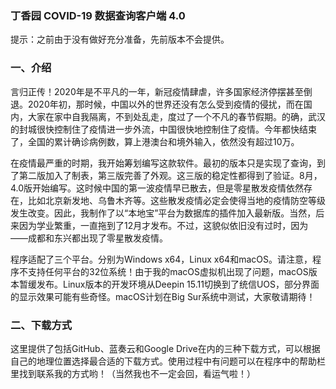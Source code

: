 ### 丁香园 COVID-19 数据查询客户端 4.0
提示：之前由于没有做好充分准备，先前版本不会提供。

### 一、介绍
  言归正传！2020年是不平凡的一年，新冠疫情肆虐，许多国家经济停摆甚至倒退。2020年初，那时候，中国以外的世界还没有怎么受到疫情的侵扰，而在国内，大家在家中自我隔离，不到处乱走，度过了一个不凡的春节假期。的确，武汉的封城很快控制住了疫情进一步外流，中国很快地控制住了疫情。今年都快结束了，全国的累计确诊病例数，算上港澳台和境外输入，依然没有超过10万。  
  
  在疫情最严重的时期，我开始筹划编写这款软件。最初的版本只是实现了查询，到了第二版加入了制表，第三版完善了外观。这三版的稳定性都得到了验证。8月，4.0版开始编写。这时候中国的第一波疫情早已散去，但是零星散发疫情依然存在，比如北京新发地、乌鲁木齐等。这些散发疫情必定会使得当地的疫情防空等级发生改变。因此，我制作了以“本地宝”平台为数据库的插件加入最新版。当然，后来因为学业繁重，一直拖到了12月才发布。不过，这貌似依旧没有过时，因为——成都和东兴都出现了零星散发疫情。  
  
  程序适配了三个平台。分别为Windows x64，Linux x64和macOS。请注意，程序不支持任何平台的32位系统！由于我的macOS虚拟机出现了问题，macOS版本暂缓发布。Linux版本的开发环境从Deepin 15.11切换到了统信UOS，部分界面的显示效果可能有些奇怪。macOS计划在Big Sur系统中测试，大家敬请期待！ 
  
### 二、下载方式
  这里提供了包括GitHub、蓝奏云和Google Drive在内的三种下载方式，可以根据自己的地理位置选择最合适的下载方式。使用过程中有问题可以在程序中的帮助栏里找到联系我的方式哟！（当然我也不一定会回，看运气啦！）
